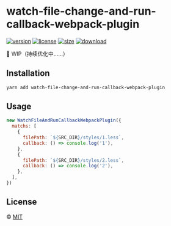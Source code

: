 # watch-file-change-and-run-callback-webpack-plugin

[![version][npm-img]][npm-url]
[![license][mit-img]][mit-url]
[![size][size-img]][size-url]
[![download][download-img]][download-url]

🚧 WIP（持续优化中……）
 


## Installation

```sh
yarn add watch-file-change-and-run-callback-webpack-plugin
```


## Usage

```js
new WatchFileAndRunCallbackWebpackPlugin({
  matchs: [
    {
      filePath: `${SRC_DIR}/styles/1.less`,
      callback: () => console.log('1'),
    },
    {
      filePath: `${SRC_DIR}/styles/2.less`,
      callback: () => console.log('2'),
    },
  ],
})
```


## License

© [MIT][mit-url]

<!-- badges -->


[mit-img]: https://img.shields.io/npm/l/watch-file-change-and-run-callback-webpack-plugin.svg?style=flat&colorA=000000&colorB=000000

[mit-url]: ./LICENSE


[npm-img]: https://img.shields.io/npm/v/watch-file-change-and-run-callback-webpack-plugin?style=flat&colorA=000000&colorB=000000

[npm-url]: https://www.npmjs.com/package/watch-file-change-and-run-callback-webpack-plugin


[size-img]: https://img.shields.io/bundlephobia/minzip/watch-file-change-and-run-callback-webpack-plugin?label=bundle&style=flat&colorA=000000&colorB=000000

[size-url]: https://www.npmjs.com/package/watch-file-change-and-run-callback-webpack-plugin


[download-img]: https://img.shields.io/npm/dt/watch-file-change-and-run-callback-webpack-plugin.svg?style=flat&colorA=000000&colorB=000000

[download-url]: https://www.npmjs.com/package/watch-file-change-and-run-callback-webpack-plugin


[build-img]: https://github.com/SolidZORO/watch-file-change-and-run-callback-webpack-plugin/workflows/badge.svg

[build-url]: https://github.com/SolidZORO/watch-file-change-and-run-callback-webpack-plugin/actions
